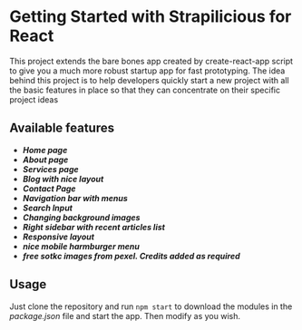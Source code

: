 # Getting Started with Strapilicious for React

This project extends the bare bones app created by create-react-app script to give 
you a much more robust startup app for fast prototyping. The idea behind this project 
is to help developers quickly start a new project with all the basic features in place
so that they can concentrate on their specific project ideas

## Available features

- ***Home page***
- ***About page***
- ***Services page***
- ***Blog with nice layout***
- ***Contact Page***
- ***Navigation bar with menus***
- ***Search Input***
- ***Changing background images***
- ***Right sidebar with recent articles list***
- ***Responsive layout***
- ***nice mobile harmburger menu***
- ***free sotkc images from pexel. Credits added as required***

## Usage

Just clone the repository and run `npm start` to download the modules in the 
*package.json* file and start the app. Then modify as you wish. 


